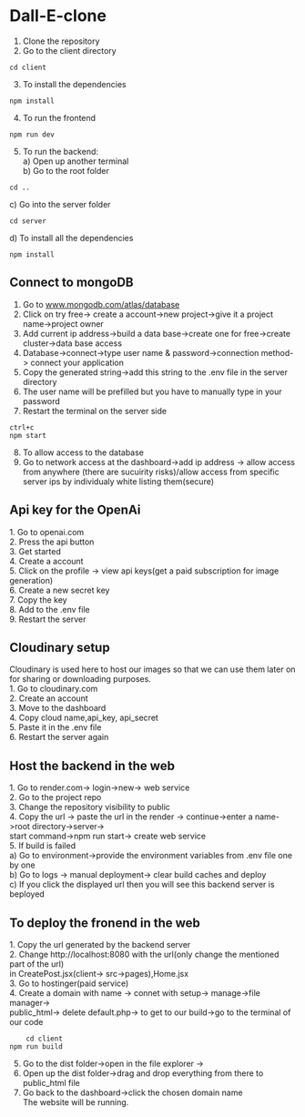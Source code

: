 # Dall-E-clone
 1. Clone the repository<br/>
 2. Go to the client directory
```console
cd client
```
 3. To install the dependencies
```console
npm install
```
 4. To run the frontend
```console
npm run dev
```
 5. To run the backend:<br/>
  a) Open up another terminal<br/>
  b) Go to the root folder<br/>
```console
cd ..
```
  c) Go into the server folder
```console
cd server
```
  d) To install all the dependencies
```console
npm install
```

<h2>Connect to mongoDB</h2>

 1. Go to www.mongodb.com/atlas/database<br/>
 2. Click on try free-> create a account->new project->give it a project name->project owner<br/>
 3. Add current ip address->build a data base->create one for free->create cluster->data base access<br/>
 4. Database->connect->type user name & password->connection method-> connect your application<br/>
 5. Copy the generated string->add this string to the .env file in the server directory<br/>
 6. The user name will be prefilled but you have to manually type in your password<br/>
 7. Restart the terminal on the server side
```console
ctrl+c
npm start
```
 8. To allow access to the database<br/>
 9. Go to network access at the dashboard->add ip address -> allow access from anywhere (there are sucuirity risks)/allow access from specific server ips by individualy white listing them(secure)

<h2>Api key for the OpenAi</h2>
 1. Go to openai.com<br/>
 2. Press the api button<br/>
 3. Get started<br/>
 4. Create a account<br/>
 5. Click on the profile -> view api keys(get a paid subscription for image generation)<br/>
 6. Create a new secret key<br/>
 7. Copy the key<br/>
 8. Add to the .env file<br/>
 9. Restart the server<br/>

<h2>Cloudinary setup</h2>
Cloudinary is used here to host our images so that we can use them later on for sharing or downloading purposes.<br/>
 1. Go to cloudinary.com<br/>
 2. Create an account<br/>
 3. Move to the dashboard<br/>
 4. Copy cloud name,api_key, api_secret<br/>
 5. Paste it in the .env file<br/>
 6. Restart the server again<br/>

<h2>Host the backend in the web</h2>
 1. Go to render.com-> login->new-> web service<br/>
 2. Go to the project repo<br/>
 3. Change the repository visibility to public<br/>
 4. Copy the url -> paste the url in the render -> continue->enter a name->root directory->server-><br/>
    start command->npm run start-> create web service<br/>
 5. If build is failed<br/>
   a) Go to environment->provide the environment variables from .env file one by one<br/>
   b) Go to logs -> manual deployment-> clear build caches and deploy<br/>
   c) If you click the displayed url then you will see this backend server is beployed<br/>
	 
<h2>To deploy the fronend in the web</h2>	 
 1. Copy the url generated by the backend server<br/>
 2. Change http://localhost:8080 with the url(only change the mentioned part of the url)<br/>
  in CreatePost.jsx(client-> src->pages),Home.jsx<br/>
 3. Go to hostinger(paid service)<br/>
 4. Create a domain with name -> connet with setup-> manage->file manager-><br/>
    public_html-> delete default.php-> to get to our build->go to the terminal of our code<br/>
		
		cd client
    npm run build
		
 5.	Go to the dist folder->open in the file explorer -><br/>
 5. Open up the dist folder->drag and drop everything from there to public_html file<br/>
 6. Go back to the dashboard->click the chosen domain name<br/>
The website will be running.
